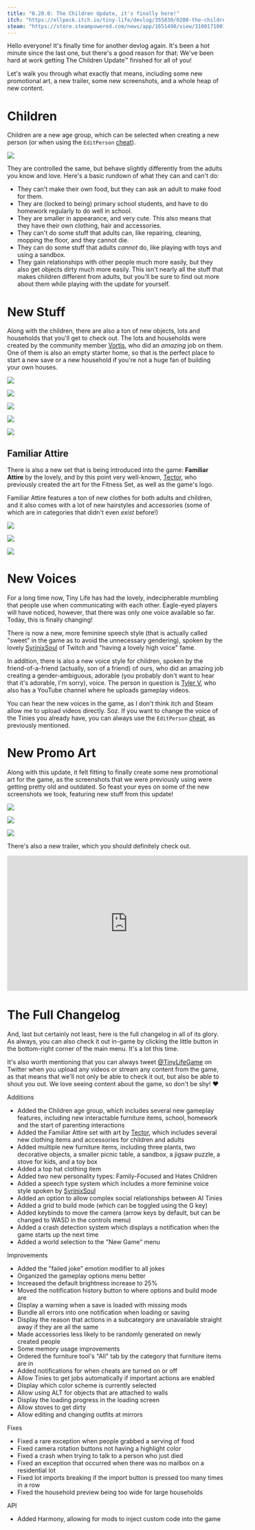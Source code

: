 ```yaml
---
title: "0.20.0: The Children Update, it's finally here!"
itch: "https://ellpeck.itch.io/tiny-life/devlog/355830/0200-the-children-update-its-finally-here"
steam: "https://store.steampowered.com/news/app/1651490/view/3100171001731828571"
---
```


Hello everyone! It's finally time for another devlog again. It's been a hot minute since the last one, but there's a good reason for that: We've been hard at work getting The Children Update™ finished for all of you!

Let's walk you through what exactly that means, including some new promotional art, a new trailer, some new screenshots, and a whole heap of new content.

# Children
Children are a new age group, which can be selected when creating a new person (or when using the `EditPerson` [cheat](https://docs.tinylifegame.com/articles/cheats.html)).

![](https://img.itch.zone/aW1nLzgzNjU1NDQucG5n/original/CT5XTJ.png)

They are controlled the same, but behave slightly differently from the adults you know and love. Here's a basic rundown of what they can and can't do:
- They can't make their own food, but they can ask an adult to make food for them.
- They are (locked to being) primary school students, and have to do homework regularly to do well in school.
- They are smaller in appearance, and very cute. This also means that they have their own clothing, hair and accessories.
- They can't do some stuff that adults can, like repairing, cleaning, mopping the floor, and they cannot die.
- They can do some stuff that adults *cannot* do, like playing with toys and using a sandbox.
- They gain relationships with other people much more easily, but they also get objects dirty much more easily.
  This isn't nearly all the stuff that makes children different from adults, but you'll be sure to find out more about them while playing with the update for yourself.

# New Stuff
Along with the children, there are also a ton of new objects, lots and households that you'll get to check out. The lots and households were created by the community member [Vortis](https://steamcommunity.com/id/vortis95/), who did an *amazing* job on them. One of them is also an empty starter home, so that is the perfect place to start a new save or a new household if you're not a huge fan of building your own houses.

![](https://img.itch.zone/aW1nLzgzNjU1NDcucG5n/original/9k5VNe.png)

![](https://img.itch.zone/aW1nLzgzNjU1NTIucG5n/original/tYwLJ1.png)

![](https://img.itch.zone/aW1nLzgzNjU1NTMucG5n/original/K0QyuE.png)

![](https://img.itch.zone/aW1nLzgzNjU1NTYucG5n/original/6Zd4%2FN.png)

![](https://img.itch.zone/aW1nLzgzNjU1NTgucG5n/original/glWQk%2B.png)

## Familiar Attire
There is also a new set that is being introduced into the game: **Familiar Attire** by the lovely, and by this point very well-known, [Tector](https://www.instagram.com/tector_pixel/), who previously created the art for the Fitness Set, as well as the game's logo.

Familiar Attire features a ton of new clothes for both adults and children, and it also comes with a lot of new hairstyles and accessories (some of which are in categories that didn't even *exist* before!)

![](https://img.itch.zone/aW1nLzgzNjU1NjEucG5n/original/HZk5OD.png)

![](https://img.itch.zone/aW1nLzgzNjU1NjMucG5n/original/Qjd0q8.png)

![](https://img.itch.zone/aW1nLzgzNjU1NjYucG5n/original/CWX8Td.png)

# New Voices
For a long time now, Tiny Life has had the lovely, indecipherable mumbling that people use when communicating with each other. Eagle-eyed players will have noticed, however, that there was only one voice available so far. Today, this is finally changing!

There is now a new, more feminine speech style (that is actually called "sweet" in the game as to avoid the unnecessary gendering), spoken by the lovely [SyrinixSoul](https://https://www.twitch.tv/syrinixsoul) of Twitch and "having a lovely high voice" fame.

In addition, there is also a new voice style for children, spoken by the friend-of-a-friend (actually, son of a friend) of ours, who did an amazing job creating a gender-ambiguous, adorable (you probably don't want to hear that it's adorable, I'm sorry), voice. The person in question is [Tyler V](https://www.youtube.com/channel/UCHyeGSQpeXmukFzMWGYKDpQ), who also has a YouTube channel where he uploads gameplay videos.

You can hear the new voices in the game, as I don't think itch and Steam allow me to upload videos directly. Soz. If you want to change the voice of the Tinies you already have, you can always use the `EditPerson` [cheat](https://docs.tinylifegame.com/articles/cheats.html), as previously mentioned.

# New Promo Art
Along with this update, it felt fitting to finally create some new promotional art for the game, as the screenshots that we were previously using were getting pretty old and outdated. So feast your eyes on some of the new screenshots we took, featuring new stuff from this update!

![](https://img.itch.zone/aW1nLzgzNjU1NjcuanBn/original/xtZoOX.jpg)

![](https://img.itch.zone/aW1nLzgzNjU1NjguanBn/original/kofx88.jpg)

![](https://img.itch.zone/aW1nLzgzNjU1NjkuanBn/original/xc3Fi8.jpg)

There's also a new trailer, which you should definitely check out.

<iframe width="560" height="315" src="https://www.youtube.com/embed/iw-D7queVUI" frameborder="0" allow="accelerometer; autoplay; encrypted-media; gyroscope; picture-in-picture" allowfullscreen></iframe>

# The Full Changelog
And, last but certainly not least, here is the full changelog in all of its glory. As always, you can also check it out in-game by clicking the little button in the bottom-right corner of the main menu. It's a lot this time.

It's also worth mentioning that you can always tweet [@TinyLifeGame](https://twitter.com/TinyLifeGame) on Twitter when you upload any videos or stream any content from the game, as that means that we'll not only be able to check it out, but also be able to shout you out. We love seeing content about the game, so don't be shy! ❤

Additions
- Added the Children age group, which includes several new gameplay features, including new interactable furniture items, school, homework and the start of parenting interactions
- Added the Familiar Attire set with art by [Tector](https://www.instagram.com/tector_pixel/), which includes several new clothing items and accessories for children and adults
- Added multiple new furniture items, including three plants, two decorative objects, a smaller picnic table, a sandbox, a jigsaw puzzle, a stove for kids, and a toy box
- Added a top hat clothing item
- Added two new personality types: Family-Focused and Hates Children
- Added a speech type system which includes a more feminine voice style spoken by [SyrinixSoul](https://https://www.twitch.tv/syrinixsoul)
- Added an option to allow complex social relationships between AI Tinies
- Added a grid to build mode (which can be toggled using the G key)
- Added keybinds to move the camera (arrow keys by default, but can be changed to WASD in the controls menu)
- Added a crash detection system which displays a notification when the game starts up the next time
- Added a world selection to the "New Game" menu

Improvements
- Added the "failed joke" emotion modifier to all jokes
- Organized the gameplay options menu better
- Increased the default brightness increase to 25%
- Moved the notification history button to where options and build mode are
- Display a warning when a save is loaded with missing mods
- Bundle all errors into one notification when loading or saving
- Display the reason that actions in a subcategory are unavailable straight away if they are all the same
- Made accessories less likely to be randomly generated on newly created people
- Some memory usage improvements
- Ordered the furniture tool's "All" tab by the category that furniture items are in
- Added notifications for when cheats are turned on or off
- Allow Tinies to get jobs automatically if important actions are enabled
- Display which color scheme is currently selected
- Allow using ALT for objects that are attached to walls
- Display the loading progress in the loading screen
- Allow stoves to get dirty
- Allow editing and changing outfits at mirrors

Fixes
- Fixed a rare exception when people grabbed a serving of food
- Fixed camera rotation buttons not having a highlight color
- Fixed a crash when trying to talk to a person who just died
- Fixed an exception that occurred when there was no mailbox on a residential lot
- Fixed lot imports breaking if the import button is pressed too many times in a row
- Fixed the household preview being too wide for large households

API
- Added Harmony, allowing for mods to inject custom code into the game
